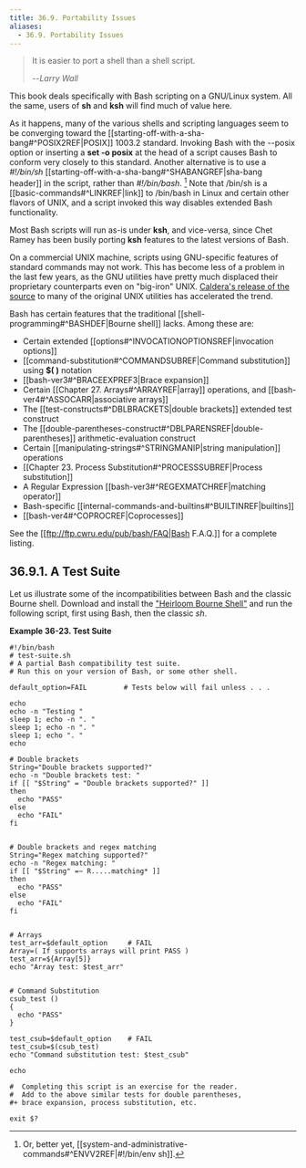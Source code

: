 ```yaml
---
title: 36.9. Portability Issues
aliases:
  - 36.9. Portability Issues
---
```



> It is easier to port a shell than a shell script.
>
> --<cite>Larry Wall</cite>

This book deals specifically with Bash scripting on a GNU/Linux system. All the same, users of **sh** and **ksh** will find much of value here.

As it happens, many of the various shells and scripting languages seem to be converging toward the [[starting-off-with-a-sha-bang#^POSIX2REF|POSIX]] 1003.2 standard. Invoking Bash with the --posix option or inserting a **set -o posix** at the head of a script causes Bash to conform very closely to this standard. Another alternative is to use a _#!/bin/sh_ [[starting-off-with-a-sha-bang#^SHABANGREF|sha-bang header]] in the script, rather than _#!/bin/bash_. [^1] Note that /bin/sh is a [[basic-commands#^LINKREF|link]] to /bin/bash in Linux and certain other flavors of UNIX, and a script invoked this way disables extended Bash functionality.

Most Bash scripts will run as-is under **ksh**, and vice-versa, since Chet Ramey has been busily porting **ksh** features to the latest versions of Bash.

On a commercial UNIX machine, scripts using GNU-specific features of standard commands may not work. This has become less of a problem in the last few years, as the GNU utilities have pretty much displaced their proprietary counterparts even on "big-iron" UNIX. [Caldera's release of the source](http://linux.oreillynet.com/pub/a/linux/2002/02/28/caldera.html) to many of the original UNIX utilities has accelerated the trend.

Bash has certain features that the traditional [[shell-programming#^BASHDEF|Bourne shell]] lacks. Among these are:

- Certain extended [[options#^INVOCATIONOPTIONSREF|invocation options]]
- [[command-substitution#^COMMANDSUBREF|Command substitution]] using **$( )** notation
- [[bash-ver3#^BRACEEXPREF3|Brace expansion]]
- Certain [[Chapter 27. Arrays#^ARRAYREF|array]] operations, and [[bash-ver4#^ASSOCARR|associative arrays]]
- The [[test-constructs#^DBLBRACKETS|double brackets]] extended test construct
- The [[double-parentheses-construct#^DBLPARENSREF|double-parentheses]] arithmetic-evaluation construct
- Certain [[manipulating-strings#^STRINGMANIP|string manipulation]] operations
- [[Chapter 23. Process Substitution#^PROCESSSUBREF|Process substitution]]
- A Regular Expression [[bash-ver3#^REGEXMATCHREF|matching operator]]
- Bash-specific [[internal-commands-and-builtins#^BUILTINREF|builtins]]
- [[bash-ver4#^COPROCREF|Coprocesses]]

See the [[ftp://ftp.cwru.edu/pub/bash/FAQ|Bash F.A.Q.]] for a complete listing.

## 36.9.1. A Test Suite

Let us illustrate some of the incompatibilities between Bash and the classic Bourne shell. Download and install the ["Heirloom Bourne Shell"](http://freshmeat.net/projects/bournesh) and run the following script, first using Bash, then the classic _sh_.

**Example 36-23. Test Suite**

```
#!/bin/bash
# test-suite.sh
# A partial Bash compatibility test suite.
# Run this on your version of Bash, or some other shell.

default_option=FAIL         # Tests below will fail unless . . .

echo
echo -n "Testing "
sleep 1; echo -n ". "
sleep 1; echo -n ". "
sleep 1; echo ". "
echo

# Double brackets
String="Double brackets supported?"
echo -n "Double brackets test: "
if [[ "$String" = "Double brackets supported?" ]]
then
  echo "PASS"
else
  echo "FAIL"
fi


# Double brackets and regex matching
String="Regex matching supported?"
echo -n "Regex matching: "
if [[ "$String" =~ R.....matching* ]]
then
  echo "PASS"
else
  echo "FAIL"
fi


# Arrays
test_arr=$default_option     # FAIL
Array=( If supports arrays will print PASS )
test_arr=${Array[5]}
echo "Array test: $test_arr"


# Command Substitution
csub_test ()
{
  echo "PASS"
}

test_csub=$default_option    # FAIL
test_csub=$(csub_test)
echo "Command substitution test: $test_csub"

echo

#  Completing this script is an exercise for the reader.
#  Add to the above similar tests for double parentheses,
#+ brace expansion, process substitution, etc.

exit $?
```

[^1]: Or, better yet, [[system-and-administrative-commands#^ENVV2REF|#!/bin/env sh]].
